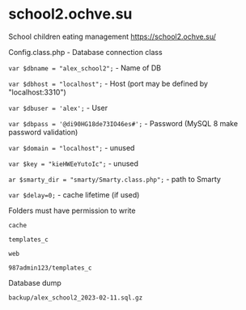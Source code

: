 # school2.ochve.su
School children eating management https://school2.ochve.su/

Config.class.php - Database connection class

  `var $dbname = "alex_school2";` - Name of DB
  
  `var $dbhost = "localhost";` - Host (port may be defined by "localhost:3310")
  
  `var $dbuser = 'alex';` - User
  
  `var $dbpass = '@di90HG18de73IO46es#';` - Password (MySQL 8 make password validation)
  
  `var $domain = "localhost";` - unused
  
  `var $key = "kieHWEeYutoIc";` - unused
  
  `ar $smarty_dir = "smarty/Smarty.class.php";` - path to Smarty
  
  `var $delay=0;` - cache lifetime (if used)
  
  Folders must have permission to write
  
  `cache`
  
  `templates_c`
  
  `web`
  
  `987admin123/templates_c`
  
 Database dump
  
  `backup/alex_school2_2023-02-11.sql.gz`
